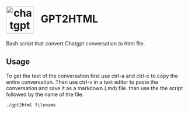 <h1><img src="https://seeklogo.com/images/C/chatgpt-logo-02AFA704B5-seeklogo.com.png" width="75" 
     height="75" alt="chatgpt logo" style="text-align: center; vertical-align: middle;"> &nbsp; GPT2HTML</h1>

<p>    
Bash script that convert Chatgpt conversation to html file.
</p>

## Usage
To get the text of the conversation first use ctrl-a and ctrl-c to copy the entire conversation.
Then use ctrl-v in a text editor to paste the conversation and save it as a markdown (.md) file.
than use the the script followed by the name of the file. 

~~~
./gpt2html filename
~~~
